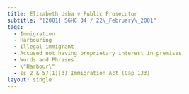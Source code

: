 ```yaml
---
title: Elizabeth Usha v Public Prosecutor
subtitle: "[2001] SGHC 34 / 22\_February\_2001"
tags:
  - Immigration
  - Harbouring
  - Illegal immigrant
  - Accused not having proprietary interest in premises
  - Words and Phrases
  - \"Harbour\"
  - ss 2 & 57(1)(d) Immigration Act (Cap 133)
layout: single
---
```


